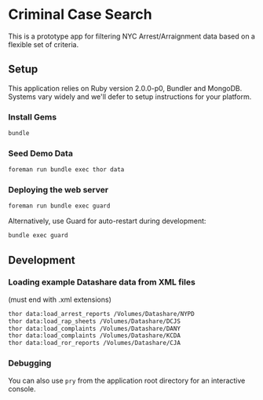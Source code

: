 # Criminal Case Search

This is a prototype app for filtering NYC Arrest/Arraignment data based on
a flexible set of criteria.

## Setup

This application relies on Ruby version 2.0.0-p0, Bundler and MongoDB. Systems vary widely and we'll defer
to setup instructions for your platform.

### Install Gems
```bash
bundle
```

### Seed Demo Data
```bash
foreman run bundle exec thor data
```

### Deploying the web server
```bash
foreman run bundle exec guard
```

Alternatively, use Guard for auto-restart during development:
```bash
bundle exec guard
```

## Development

### Loading example Datashare data from XML files
(must end with .xml extensions)
```bash
thor data:load_arrest_reports /Volumes/Datashare/NYPD
thor data:load_rap_sheets /Volumes/Datashare/DCJS
thor data:load_complaints /Volumes/Datashare/DANY
thor data:load_complaints /Volumes/Datashare/KCDA
thor data:load_ror_reports /Volumes/Datashare/CJA
```

### Debugging
You can also use `pry` from the application root directory for an interactive
console.
